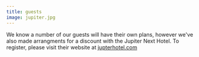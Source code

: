 ```yaml
---
title: guests
image: jupiter.jpg
---
```


We know a number of our guests will have their own plans, however we've also
made arrangments for a discount with the Jupiter Next Hotel. To register,
please visit their website at [jupterhotel.com](https://jupiterhotel.com/)
